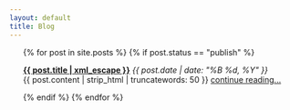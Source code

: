```yaml
---
layout: default
title: Blog
---
```


<ul id="posts" class="index">
  {% for post in site.posts %}
    {% if post.status == "publish" %}
    <p>
      <strong><a href="{{ post.url }}">{{ post.title | xml_escape }}</a></strong>
      <span>
      	<em><time datetime="{{ post.date | date: "%Y-%m-%d" }}">
      		{{ post.date | date: "%B %d, %Y" }}
      	</time></em>
      </span>
	  <br />{{ post.content | strip_html | truncatewords: 50 }} <a href="{{ post.url }}">continue reading...</a>
    </p>
	{% endif %}
  {% endfor %}
</ul>
